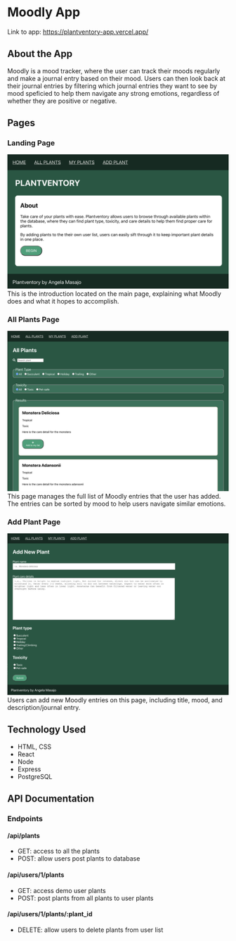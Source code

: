 # Moodly App

Link to app: https://plantventory-app.vercel.app/

## About the App

Moodly is a mood tracker, where the user can track their moods regularly and make a journal entry based on their mood. Users can then look back at their journal entries by filtering which journal entries they want to see by mood speficied to help them navigate any strong emotions, regardless of whether they are positive or negative.



## Pages

### Landing Page 
![landing_page](/app-screenshots/plantventory-home.png)
This is the introduction located on the main page, explaining what Moodly does and what it hopes to accomplish. 


### All Plants Page
![allplants_page](/app-screenshots/plantventory-allplants.png)
This page manages the full list of Moodly entries that the user has added. The entries can be sorted by mood to help users navigate similar emotions.


### Add Plant Page
![addplant_page](/app-screenshots/plantventory-addplant.png)
Users can add new Moodly entries on this page, including title, mood, and description/journal entry.


## Technology Used
- HTML, CSS
- React
- Node
- Express
- PostgreSQL


## API Documentation

### Endpoints

#### /api/plants
- GET: access to all the plants
- POST: allow users post plants to database

#### /api/users/1/plants
- GET: access demo user plants
- POST: post plants from all plants to user plants

#### /api/users/1/plants/:plant_id
- DELETE: allow users to delete plants from user list
